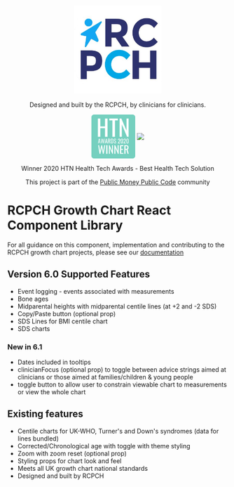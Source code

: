 <p align="center">
    <img width="200px" src="https://github.com/rcpch/digital-growth-charts-documentation/raw/live/docs/_assets/_images/rcpch_logo.png"/>
    <p align="center">Designed and built by the RCPCH, by clinicians for clinicians.</p>
</p>
<p align="center">
    <img align="center" width="100px" src="https://github.com/rcpch/digital-growth-charts-documentation/raw/live/docs/_assets/_images/htn-awards-winner-2020-logo.jpg"/>
    <img align="center" width="100px" src="https://github.com/rcpch/digital-growth-charts-documentation/raw/live/docs/_assets/_images/logo-block-outline-sm.png"/>
    <p align="center">Winner 2020 HTN Health Tech Awards - Best Health Tech Solution</p>
    <p align="center">This project is part of the <a href="https://publicmoneypubliccode.org.uk/">Public Money Public Code</a> community</p>
</p>

# RCPCH Growth Chart React Component Library

For all guidance on this component, implementation and contributing to the RCPCH growth chart projects, please see our [documentation](https://growth.rcpch.ac.uk/products/react-component/)

## Version 6.0 Supported Features

* Event logging - events associated with measurements
* Bone ages
* Midparental heights with midparental centile lines (at +2 and -2 SDS)
* Copy/Paste button (optional prop)
* SDS Lines for BMI centile chart
* SDS charts

### New in 6.1

* Dates included in tooltips
* clinicianFocus (optional prop) to toggle between advice strings aimed at clinicians or those aimed at families/children & young people
* toggle button to allow user to constrain viewable chart to measurements or view the whole chart

## Existing features

* Centile charts for UK-WHO, Turner's and Down's syndromes (data for lines bundled)
* Corrected/Chronological age with toggle with theme styling
* Zoom with zoom reset (optional prop)
* Styling props for chart look and feel
* Meets all UK growth chart national standards
* Designed and built by RCPCH
